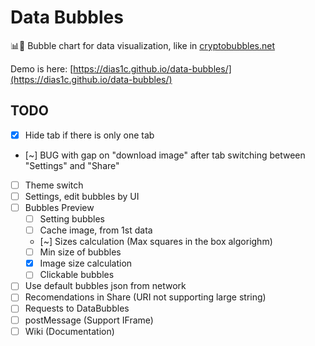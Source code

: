 # Data Bubbles

📊🫧 Bubble chart for data visualization, like in [cryptobubbles.net](https://cryptobubbles.net/)

Demo is here: [https://dias1c.github.io/data-bubbles/](https://dias1c.github.io/data-bubbles/)

## TODO

- [x] Hide tab if there is only one tab
- [~] BUG with gap on "download image" after tab switching between "Settings" and "Share"
- [ ] Theme switch
- [ ] Settings, edit bubbles by UI
- [ ] Bubbles Preview
  - [ ] Setting bubbles
  - [ ] Cache image, from 1st data
  - [~] Sizes calculation (Max squares in the box algorighm)
  - [ ] Min size of bubbles
  - [x] Image size calculation
  - [ ] Clickable bubbles
- [ ] Use default bubbles json from network
- [ ] Recomendations in Share (URI not supporting large string)
- [ ] Requests to DataBubbles
- [ ] postMessage (Support IFrame)
- [ ] Wiki (Documentation)
